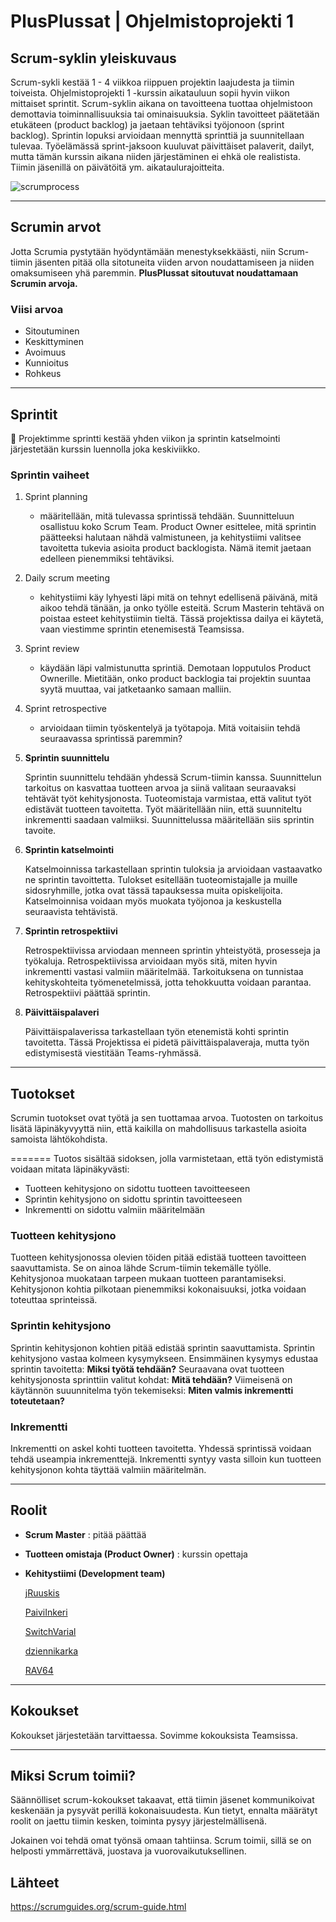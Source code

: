 # PlusPlussat | Ohjelmistoprojekti 1

## Scrum-syklin yleiskuvaus
Scrum-sykli kestää 1 - 4 viikkoa riippuen projektin laajudesta ja tiimin toiveista. Ohjelmistoprojekti 1 -kurssin aikatauluun sopii hyvin viikon mittaiset sprintit. 
Scrum-syklin aikana on tavoitteena tuottaa ohjelmistoon demottavia toiminnallisuuksia tai ominaisuuksia. Syklin tavoitteet päätetään etukäteen (product backlog) ja jaetaan tehtäviksi työjonoon (sprint backlog).
Sprintin lopuksi arvioidaan mennyttä sprinttiä ja suunnitellaan tulevaa.
Työelämässä sprint-jaksoon kuuluvat päivittäiset palaverit, dailyt, mutta tämän kurssin aikana niiden järjestäminen ei ehkä ole realistista. Tiimin jäsenillä on päivätöitä ym. aikataulurajoitteita.

![scrumprocess](https://image.freepik.com/free-vector/scrum-infographic_23-2148582396.jpg)
___

## Scrumin arvot
Jotta Scrumia pystytään hyödyntämään menestyksekkäästi, niin Scrum-tiimin jäsenten pitää olla sitotuneita viiden arvon noudattamiseen ja niiden omaksumiseen yhä paremmin. **PlusPlussat sitoutuvat noudattamaan Scrumin arvoja.**

### Viisi arvoa
- Sitoutuminen
- Keskittyminen
- Avoimuus
- Kunnioitus
- Rohkeus
___
## Sprintit
 🏃 Projektimme sprintti kestää yhden viikon ja sprintin katselmointi järjestetään kurssin luennolla joka keskiviikko.

### Sprintin vaiheet

1. Sprint planning 
    - määritellään, mitä tulevassa sprintissä tehdään. Suunnitteluun osallistuu koko Scrum Team. Product Owner esittelee, mitä sprintin päätteeksi halutaan nähdä valmistuneen, ja kehitystiimi valitsee tavoitetta tukevia asioita product backlogista. Nämä itemit jaetaan edelleen pienemmiksi tehtäviksi.

2. Daily scrum meeting
    - kehitystiimi käy lyhyesti läpi mitä on tehnyt edellisenä päivänä, mitä aikoo tehdä tänään, ja onko työlle esteitä. Scrum Masterin tehtävä on poistaa esteet kehitystiimin tieltä. Tässä projektissa dailya ei käytetä, vaan viestimme sprintin etenemisestä Teamsissa.

3. Sprint review
    - käydään läpi valmistunutta sprintiä. Demotaan lopputulos Product Ownerille. Mietitään, onko product backlogia tai projektin suuntaa syytä muuttaa, vai jatketaanko samaan malliin.

4. Sprint retrospective 
    - arvioidaan tiimin työskentelyä ja työtapoja. Mitä voitaisiin tehdä seuraavassa sprintissä paremmin?


1. **Sprintin suunnittelu**

   Sprintin suunnittelu tehdään yhdessä Scrum-tiimin kanssa. Suunnittelun tarkoitus on kasvattaa tuotteen arvoa ja siinä valitaan seuraavaksi tehtävät työt kehitysjonosta. Tuoteomistaja varmistaa, että valitut työt edistävät tuotteen tavoitetta. Työt määritellään niin, että suunniteltu inkrementti saadaan valmiiksi. Suunnittelussa määritellään siis sprintin tavoite.

2. **Sprintin katselmointi**

   Katselmoinnissa tarkastellaan sprintin tuloksia ja arvioidaan vastaavatko ne sprintin tavoittetta. Tulokset esitellään tuoteomistajalle ja muille sidosryhmille, jotka ovat tässä tapauksessa muita opiskelijoita. Katselmoinnisa voidaan myös muokata työjonoa ja keskustella seuraavista tehtävistä.

3. **Sprintin retrospektiivi**

   Retrospektiivissa arviodaan menneen sprintin yhteistyötä, prosesseja ja työkaluja. Retrospektiivissa arvioidaan myös sitä, miten hyvin inkrementti vastasi valmiin määritelmää. Tarkoituksena on tunnistaa kehityskohteita työmenetelmissä, jotta tehokkuutta voidaan parantaa. Retrospektiivi päättää sprintin. 

4. **Päivittäispalaveri**

   Päivittäispalaverissa tarkastellaan työn etenemistä kohti sprintin tavoitetta. Tässä Projektissa ei pidetä päivittäispalaveraja, mutta työn edistymisestä viestitään Teams-ryhmässä.
___
## Tuotokset
Scrumin tuotokset ovat työtä ja sen tuottamaa arvoa. Tuotosten on tarkoitus lisätä läpinäkyvyyttä niin, että kaikilla on mahdollisuus tarkastella asioita samoista lähtökohdista.

=======
Tuotos sisältää sidoksen, jolla varmistetaan, että työn edistymistä voidaan mitata läpinäkyvästi:
- Tuotteen kehitysjono on sidottu tuotteen tavoitteeseen
- Sprintin kehitysjono on sidottu sprintin tavoitteeseen
- Inkrementti on sidottu valmiin määritelmään

### Tuotteen kehitysjono
Tuotteen kehitysjonossa olevien töiden pitää edistää tuotteen tavoitteen saavuttamista. Se on ainoa lähde Scrum-tiimin tekemälle työlle. Kehitysjonoa muokataan tarpeen mukaan tuotteen parantamiseksi. Kehitysjonon kohtia pilkotaan pienemmiksi kokonaisuuksi, jotka voidaan toteuttaa sprinteissä.


### Sprintin kehitysjono
Sprintin kehitysjonon kohtien pitää edistää sprintin saavuttamista. Sprintin kehitysjono vastaa kolmeen kysymykseen. Ensimmäinen kysymys edustaa sprintin tavoitetta: **Miksi työtä tehdään?** Seuraavana ovat tuotteen kehitysjonosta sprinttiin valitut kohdat: **Mitä tehdään?** Viimeisenä on käytännön suuunnitelma työn tekemiseksi: **Miten valmis inkrementti toteutetaan?**

### Inkrementti
Inkrementti on askel kohti tuotteen tavoitetta. Yhdessä sprintissä voidaan tehdä useampia inkrementtejä. Inkrementti syntyy vasta silloin kun tuotteen kehitysjonon kohta täyttää valmiin määritelmän.
___
## Roolit
- **Scrum Master** : pitää päättää
- **Tuotteen omistaja (Product Owner)** : kurssin opettaja 
- **Kehitystiimi (Development team)**
    
   [jRuuskis](https://github.com/jruuskis)

   [PaiviInkeri](https://github.com/PaiviInkeri)

   [SwitchVarial](https://github.com/SwitchVarial)

   [dziennikarka](https://github.com/dziennikarka)

   [RAV64](https://github.com/RAV64)
___
## Kokoukset
Kokoukset järjestetään tarvittaessa. Sovimme kokouksista Teamsissa. 
___
## Miksi Scrum toimii? 

Säännölliset scrum-kokoukset takaavat, että tiimin jäsenet kommunikoivat keskenään ja pysyvät perillä kokonaisuudesta. Kun tietyt, ennalta määrätyt roolit on jaettu tiimin kesken, toiminta pysyy järjestelmällisenä.

Jokainen voi tehdä omat työnsä omaan tahtiinsa. Scrum toimii, sillä se on helposti ymmärrettävä, juostava ja vuorovaikutuksellinen.

## Lähteet

https://scrumguides.org/scrum-guide.html



